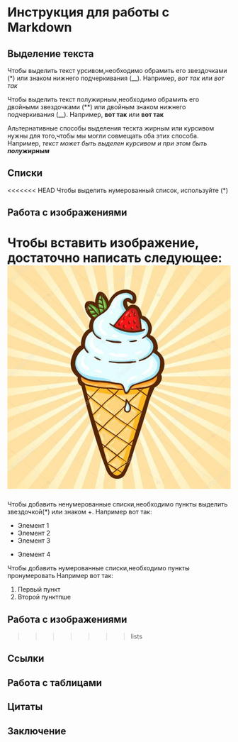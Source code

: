 # Инструкция для работы с Markdown

## Выделение текста
Чтобы выделить текст урсивом,необходимо обрамить его звездочками (*) или знаком нижнего подчеркивания (__). Например, *вот так* или _вот так_

Чтобы выделить текст полужирным,необходимо обрамить его двойными звездочками (**) или двойным знаком нижнего подчеркивания (__). Например, **вот так** или __вот так__

Альтернативные способы выделения тескта жирным или курсивом нужны для того,чтобы мы могли совмещать оба этих способа. Например, _текст может быть выделен курсивом и при этом быть **полужирным**_
## Списки
<<<<<<< HEAD
Чтобы выделить нумерованный список, используйте (*)
## Работа с изображениями
Чтобы вставить изображение, достаточно написать следующее:
![Привет)](kart.jpg)
=======
Чтобы добавить ненумерованные списки,необходимо пункты выделить звездочкой(*) или знаком +.
Например вот так:
* Элемент 1
* Элемент 2
* Элемент 3
+ Элемент 4 

Чтобы добавить нумерованные списки,необходимо пункты пронумеровать
Например вот так:
1. Первый пункт
2. Второй пунктпше

## Работа с изображениями   

>>>>>>> lists
## Ссылки

## Работа с таблицами

## Цитаты

## Заключение   